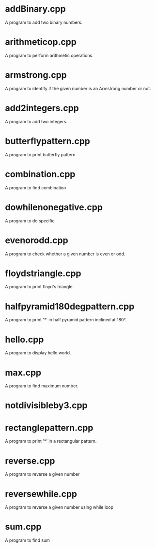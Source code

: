 # addBinary.cpp
A program to add two binary numbers.

# arithmeticop.cpp
A program to perform arithmetic operations.

# armstrong.cpp
A program to identify if the given number is an Armstrong number or not.

# add2integers.cpp
A program to add two integers.

# butterflypattern.cpp
A program to print butterfly pattern

# combination.cpp
A program to find combination

# dowhilenonegative.cpp
A program to do specific

# evenorodd.cpp
A program to check whether a given number is even or odd.

# floydstriangle.cpp
A program to print floyd's triangle.

# halfpyramid180degpattern.cpp
A program to print '*' in half pyramid pattern inclined at 180°.

# hello.cpp
A program to display hello world.

# max.cpp
A program to find maximum number.

# notdivisibleby3.cpp


# rectanglepattern.cpp
A program to print '*' in a rectangular pattern.

# reverse.cpp
A program to reverse a given number

# reversewhile.cpp
A program to reverse a given number using while loop

# sum.cpp
A program to find sum




